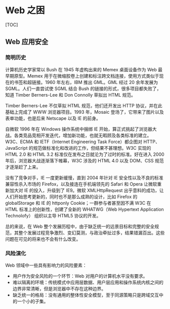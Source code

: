 # Web 之困

[TOC]

## Web 应用安全

### 简明历史

计算机历史学家常以 Bush 在 1945 年虚构出来的 Memex 桌面设备作为 Web 最早期原型。Memex 用于在微缩胶卷上创建和标注跨文档连接，使用方式类似于现在的书签和超链接。1960 年左右，IBM 推出 GML。GML 经过 20 余年发展为 SGML。人们一直尝试使 SGML 结合 Bush 的链接的形式，很多项目都失败了，知道 Timber Berners-Lee 和 Don Connolly 草拟出 HTML 规范。

Timber Berners-Lee 不仅草拟 HTML 规范，他们还开发出 HTTP 协议，并在此基础上完成了 WWW 浏览器项目。1993 年，Mosaic 登场了，它带来了图片以及表单功能，也是后来 Netscape 以及 IE 的前身。

自微软 1996 年在 Windows 操作系统中捆绑 IE 开始，算正式挑起了浏览器大战。各类竞品竞相开发迭代，增加新功能，也就无暇顾及各类标准的建立。W3C、ECMA 和 IETF（Internet Engineering Task Force）都企图对 HTTP、JavaScript 的规范做标准化和改进的工作，但结果不甚理想。W3C 实现的 HTML 2.0 和 HTML 3.2 标准仅在发布之日就沦为了过时的标准。好在进入 2000 年后，浏览器大战逐渐落下帷幕，W3C 涉及的 HTML 4.0 以及 DOM、CSS 规范才逐渐赶了上来。

没有了竞争对手，IE 一度更新缓慢，直到 2004 年针对 IE 安全性以及不良的标准兼容性杀入市场的 Firefox，以及接连在手机端领先的 Safari 和 Opera 让微软重新加大对 IE 的投入，升级到了 IE9。微软 XMLHttpRequest 出乎意料的成功，让人们开始思考更新的，同时也不是那么成熟的设计，比如 Firefox 的 globalStorage 和 IE 的 httponly Cookie；一群参与者甚至因不满 W3C 在 HTML 标准上的创新性，创建了全新的 WHATWG（Web Hypertext Application Technolofy） 组织以主导 HTML5 协议的开发。

总的来说，在 Web 整个发展历程中，由于缺乏统一的远景目标和完整的安全规范，其整个发展过程竞争激烈、变幻莫测，与政治牵扯过多，结果错漏百出。这些问题在可见的将来也不会有什么改变。

### 风险演化

Web 领域中一些具有影响力的风险要素：

* 用户作为安全风险的一个环节：Web 对用户的计算机水平没有要求。
* 难以隔离的环境：传统模式中应用层数据、用户层应用和操作系统内核之间的边界非常清晰，但是浏览器中不存在这种边界。
* 缺乏统一的格局：没有通用的整体性安全模型，至于同源策略只是跨域交互中的一个小的子集。
